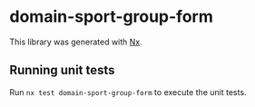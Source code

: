 # domain-sport-group-form

This library was generated with [Nx](https://nx.dev).

## Running unit tests

Run `nx test domain-sport-group-form` to execute the unit tests.
